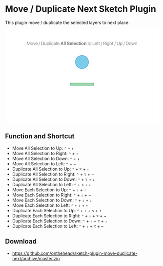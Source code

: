 # Move / Duplicate Next Sketch Plugin
This plugin move / duplicate the selected layers to next place.

<img src="https://github.com/onthehead/sketch-plugin-move-duplicate-next/blob/master/img/preview.gif" alt="Preview Move / Duplicate Next"/>

## Function and Shortcut

* Move All Selection to Up: `⌃` + `↑`
* Move All Selection to Right: `⌃` + `→`
* Move All Selection to Down: `⌃` + `↓`
* Move All Selection to Left: `⌃` + `←`
* Duplicate All Selection to Up: `⌃` + `⌥` + `↑`
* Duplicate All Selection to Right: `⌃` + `⌥` + `→`
* Duplicate All Selection to Down: `⌃` + `⌥` + `↓`
* Duplicate All Selection to Left: `⌃` + `⌥` + `←`
* Move Each Selection to Up: `⌃` + `⇧` + `↑`
* Move Each Selection to Right: `⌃` + `⇧` + `→`
* Move Each Selection to Down: `⌃` + `⇧` + `↓`
* Move Each Selection to Left: `⌃` + `⇧` + `←`
* Duplicate Each Selection to Up: `⌃` + `⇧` + `⌥` + `↑`
* Duplicate Each Selection to Right: `⌃` + `⇧` + `⌥` + `→`
* Duplicate Each Selection to Down: `⌃` + `⇧` + `⌥` + `↓`
* Duplicate Each Selection to Left: `⌃` + `⇧` + `⌥` + `←`


## Download

* https://github.com/onthehead/sketch-plugin-move-duplicate-next/archive/master.zip
